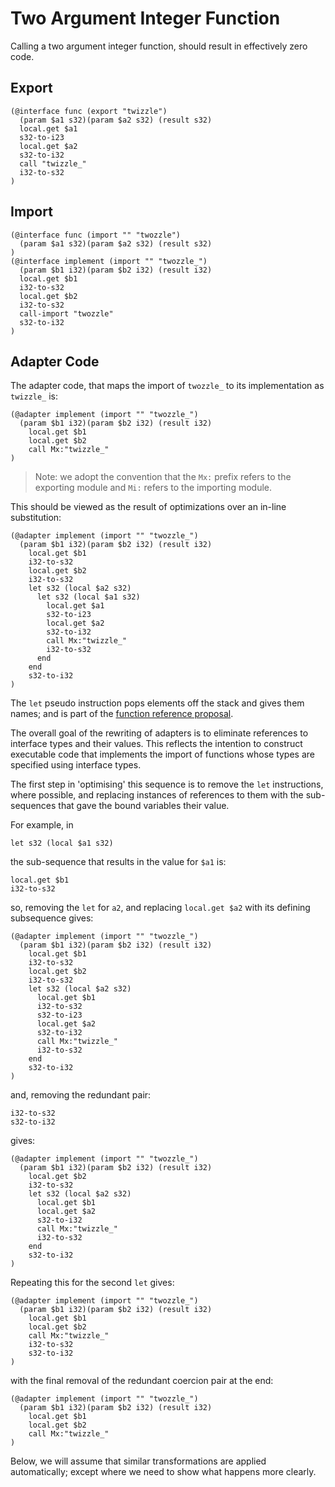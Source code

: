 # Two Argument Integer Function

Calling a two argument integer function, should result in effectively zero code.

## Export

```
(@interface func (export "twizzle")
  (param $a1 s32)(param $a2 s32) (result s32)
  local.get $a1
  s32-to-i23
  local.get $a2
  s32-to-i32
  call "twizzle_"
  i32-to-s32
)
```

## Import

```
(@interface func (import "" "twozzle")
  (param $a1 s32)(param $a2 s32) (result s32)
)
(@interface implement (import "" "twozzle_")
  (param $b1 i32)(param $b2 i32) (result i32)
  local.get $b1
  i32-to-s32
  local.get $b2
  i32-to-s32
  call-import "twozzle"
  s32-to-i32
)

```

## Adapter Code

The adapter code, that maps the import of `twozzle_` to its implementation as
`twizzle_` is:

```
(@adapter implement (import "" "twozzle_")
  (param $b1 i32)(param $b2 i32) (result i32)
    local.get $b1
    local.get $b2
    call Mx:"twizzle_"
)
```

>Note: we adopt the convention that the `Mx:` prefix refers to the exporting
>module and `Mi:` refers to the importing module.

This should be viewed as the result of optimizations over an in-line substitution:
```
(@adapter implement (import "" "twozzle_")
  (param $b1 i32)(param $b2 i32) (result i32)
    local.get $b1
    i32-to-s32
    local.get $b2
    i32-to-s32
    let s32 (local $a2 s32)
      let s32 (local $a1 s32)
        local.get $a1
        s32-to-i23
        local.get $a2
        s32-to-i32
        call Mx:"twizzle_"
        i32-to-s32
      end
    end
    s32-to-i32
)
```

The `let` pseudo instruction pops elements off the stack and gives them names;
and is part of the [function reference
proposal](https://github.com/WebAssembly/function-references/blob/master/proposals/function-references/Overview.md#local-bindings).

The overall goal of the rewriting of adapters is to eliminate references to
interface types and their values. This reflects the intention to construct
executable code that implements the import of functions whose types are
specified using interface types.

The first step in 'optimising' this sequence is to remove the `let`
instructions, where possible, and replacing instances of references to them with
the sub-sequences that gave the bound variables their value.

For example, in

```
let s32 (local $a1 s32)
```
the sub-sequence that results in the value for `$a1` is:

```
local.get $b1
i32-to-s32
```

so, removing the `let` for `a2`, and replacing `local.get $a2` with its defining
subsequence gives:

```
(@adapter implement (import "" "twozzle_")
  (param $b1 i32)(param $b2 i32) (result i32)
    local.get $b1
    i32-to-s32
    local.get $b2
    i32-to-s32
    let s32 (local $a2 s32)
      local.get $b1
      i32-to-s32
      s32-to-i23
      local.get $a2
      s32-to-i32
      call Mx:"twizzle_"
      i32-to-s32
    end
    s32-to-i32
)

```
and, removing the redundant pair:

```
i32-to-s32
s32-to-i32
```
gives:

```
(@adapter implement (import "" "twozzle_")
  (param $b1 i32)(param $b2 i32) (result i32)
    local.get $b2
    i32-to-s32
    let s32 (local $a2 s32)
      local.get $b1
      local.get $a2
      s32-to-i32
      call Mx:"twizzle_"
      i32-to-s32
    end
    s32-to-i32
)
```

Repeating this for the second `let` gives:

```
(@adapter implement (import "" "twozzle_")
  (param $b1 i32)(param $b2 i32) (result i32)
    local.get $b1
    local.get $b2
    call Mx:"twizzle_"
    i32-to-s32
    s32-to-i32
)
```

with the final removal of the redundant coercion pair at the end:

```
(@adapter implement (import "" "twozzle_")
  (param $b1 i32)(param $b2 i32) (result i32)
    local.get $b1
    local.get $b2
    call Mx:"twizzle_"
)

```

Below, we will assume that similar transformations are applied automatically;
except where we need to show what happens more clearly.
